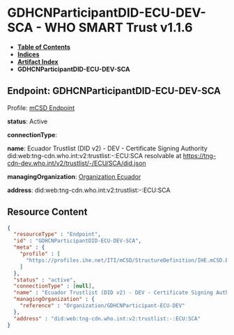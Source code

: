 # GDHCNParticipantDID-ECU-DEV-SCA - WHO SMART Trust v1.1.6

* [**Table of Contents**](toc.md)
* [**Indices**](indices.md)
* [**Artifact Index**](artifacts.md)
* **GDHCNParticipantDID-ECU-DEV-SCA**

## Endpoint: GDHCNParticipantDID-ECU-DEV-SCA

Profile: [mCSD Endpoint](https://profiles.ihe.net/ITI/mCSD/4.0.0/StructureDefinition-IHE.mCSD.Endpoint.html)

**status**: Active

**connectionType**: 

**name**: Ecuador Trustlist (DID v2) - DEV - Certificate Signing Authority did:web:tng-cdn.who.int:v2:trustlist:-:ECU:SCA resolvable at https://tng-cdn-dev.who.int/v2/trustlist/-/ECU/SCA/did.json

**managingOrganization**: [Organization Ecuador](Organization-GDHCNParticipant-ECU-DEV.md)

**address**: did:web:tng-cdn.who.int:v2:trustlist:-:ECU:SCA



## Resource Content

```json
{
  "resourceType" : "Endpoint",
  "id" : "GDHCNParticipantDID-ECU-DEV-SCA",
  "meta" : {
    "profile" : [
      "https://profiles.ihe.net/ITI/mCSD/StructureDefinition/IHE.mCSD.Endpoint"
    ]
  },
  "status" : "active",
  "connectionType" : [null],
  "name" : "Ecuador Trustlist (DID v2) - DEV - Certificate Signing Authority\ndid:web:tng-cdn.who.int:v2:trustlist:-:ECU:SCA\nresolvable at https://tng-cdn-dev.who.int/v2/trustlist/-/ECU/SCA/did.json",
  "managingOrganization" : {
    "reference" : "Organization/GDHCNParticipant-ECU-DEV"
  },
  "address" : "did:web:tng-cdn.who.int:v2:trustlist:-:ECU:SCA"
}

```

